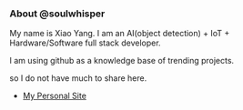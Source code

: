 ### About @soulwhisper

My name is Xiao Yang. I am an AI(object detection) + IoT + Hardware/Software full stack developer.

I am using github as a knowledge base of trending projects.

so I do not have much to share here.

- [My Personal Site](https://www.noirprime.com/)
